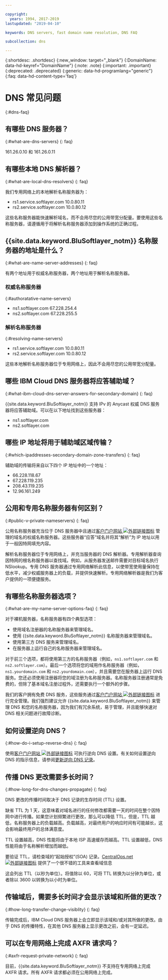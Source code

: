 ```yaml
---

copyright:
  years: 1994, 2017-2019
lastupdated: "2019-04-10"

keywords: DNS servers, fast domain name resolution, DNS FAQ

subcollection: dns

---
```


{:shortdesc: .shortdesc}
{:new_window: target="_blank"}
{:DomainName: data-hd-keyref="DomainName"}
{:note: .note}
{:important: .important}
{:deprecated: .deprecated}
{:generic: data-hd-programlang="generic"}
{:faq: data-hd-content-type='faq'}


# DNS 常见问题
{:#dns-faq}

## 有哪些 DNS 服务器？
{:#what-are-dns-servers}
{: faq}

161.26.0.10 和 161.26.0.11

## 有哪些本地 DNS 解析器？
{:#what-are-local-dns-resolvers}
{: faq}

我们专用网络上的本地解析名称服务器为：

* rs1.service.softlayer.com 10.0.80.11
* rs2.service.softlayer.com 10.0.80.12

这些名称服务器能快速解析域名，而不会用尽您的公用带宽分配量。要使用这些名称服务器，请遵循用于将解析名称服务器添加到操作系统的正确过程。

## {{site.data.keyword.BluSoftlayer_notm}} 名称服务器的地址是什么？
{:#what-are-name-server-addresses}
{: faq}

有两个地址用于权威名称服务器，两个地址用于解析名称服务器。

### 权威名称服务器
{:#authoratative-name-servers}

* ns1.softlayer.com 67.228.254.4
* ns2.softlayer.com 67.228.255.5

### 解析名称服务器
{:#resolving-name-servers}

* rs1.service.softlayer.com 10.0.80.11
* rs2.service.softlayer.com 10.0.80.12

这些本地解析名称服务器位于专用网络上，因此不会用尽您的公用带宽分配量。 

## 哪些 IBM Cloud DNS 服务器将应答辅助域？
{:#what-ibm-cloud-dns-server-answers-for-secondary-domain}
{: faq}

{{site.data.keyword.BluSoftlayer_notm}} 支持 IPv 的 Anycast 权威 DNS 服务器将应答辅助域。可以在以下地址找到这些服务器：

  * ns1.softlayer.com
  * ns2.softlayer.com
  
## 哪些 IP 地址将用于辅助域区域传输？
{:#which-ipaddresses-secondary-domain-zone-transfers}
{: faq}

辅助域的传输将来自以下四个 IP 地址中的一个地址：

* 66.228.118.67
* 67.228.119.235
* 208.43.119.235
* 12.96.161.249

## 公用和专用名称服务器有何区别？
{:#public-v-private-nameservers}
{: faq}

公用名称服务器充当位于 DNS 服务器中且通过[客户门户网站 ![外部链接图标](../../icons/launch-glyph.svg "外部链接图标")](https://{DomainName}/) 管理的域名的权威名称服务器。这些服务器“应答”域名并将其“解析”为 IP 地址以用于一般因特网填充内容。

解析名称服务器位于专用网络上，并充当服务器的 DNS 解析器。专用解析器查询因特网的根名称服务器以查找域。例如，从服务器发送邮件需要对目标域名执行 NSlookup。专用 DNS 服务器通过专用网络解析此信息，以使带宽使用量保持在低水平，减少权威服务器上的负载，并提供快速解析。专用网络解析器是我们为客户提供的一项便捷服务。

## 有哪些名称服务器选项？
{:#what-are-my-name-server-options-faq}
{: faq}

对于裸机服务器，名称服务器有四个典型选项：

* 使用域名注册器的名称服务器来管理域名。
* 使用 {{site.data.keyword.BluSoftlayer_notm}} 名称服务器来管理域名。
* 使用第三方 DNS 服务来管理域名。
* 在服务器上运行自己的名称服务器来管理域名。

对于前三个选项，都将使用第三方的名称服务器（例如，`ns1.softlayer.com` 和 `ns2.softlayer.com`）。最后一个选项将您的域用作名称服务器（例如，`ns1.yourdomain.com` 和 `ns2.yourdomain.com`），并且需要您在服务器上运行 DNS 服务。您还必须使用注册器将您的域注册为名称服务器。名称服务器注册通常是免费的，但除了基本域名注册过程外，还需要执行一个额外的步骤。

我们的客户拥有免费 DNS 服务，这些服务通过[客户门户网站 ![外部链接图标](../../icons/launch-glyph.svg "外部链接图标")](https://{DomainName}/) 进行完全管理。我们强烈建议允许 {{site.data.keyword.BluSoftlayer_notm}} 来管理 DNS 和您的名称服务器，因为我们有冗余系统，易于管理，并且能够快速对 DNS 相关问题进行故障诊断。

## 如何设置逆向 DNS？
{:#how-do-i-setup-reverse-dns}
{: faq}

使用[客户门户网站 ![外部链接图标](../../icons/launch-glyph.svg "外部链接图标")](https://{DomainName}/) 可执行逆向 DNS 设置。有关如何设置逆向 DNS 的指示信息，请参阅[更新逆向 DNS 记录](/docs/infrastructure/dns?topic=dns-update-reverse-dns-record)。


## 传播 DNS 更改需要多长时间？
{:#how-long-for-dns-changes-propagate}
{: faq}

DNS 更改的传播时间取决于 DNS 记录的生存时间 (TTL) 设置。

缺省 TTL 为 1 天，这意味着对域名进行的任何修改都需要一天的时间在整个因特网中进行传播。如果您计划频繁进行更改，那么可以降低 TTL，但是，TTL 越低，名称服务器上的负载越高。负载越高，对最终用户的响应时间有可能越长，这会影响最终用户的总体满意度。

TTL 设置越高，DNS 性能将由于本地 ISP 高速缓存而越高。TTL 设置越低，DNS 性能将由于名称解析增加而越低。

要验证 TTL，请检查域的“起始授权”(SOA) 记录。[CentralOps.net ![外部链接图标](../../icons/launch-glyph.svg "外部链接图标")](http://centralops.net/co/) 提供了一个很不错的工具来查看域信息

这会列出 TTL（以秒为单位）。将值除以 60，可将 TTL 转换为以分钟为单位，或者除以 3600 以转换为以小时为单位。


## 传输域后，需要多长时间才会显示该域和所做的更改？
{:#how-long-transfer-change-visiblity}
{: faq}

传输完成后，IBM Cloud DNS 服务器上会立即显示该域和/或对其所做的更改。由于 DNS 的传播特性，在其他 DNS 服务器上显示更改之前，会有一定延迟。

## 可以在专用网络上完成 AXFR 请求吗？
{:#axfr-request-private-network}
{: faq}

目前，{{site.data.keyword.BluSoftlayer_notm}} 不支持在专用网络上完成 AXFR 请求。所有 AXFR 请求都必须在公用网络上完成。
